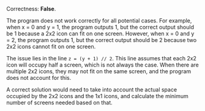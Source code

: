 Correctness: **False**.

The program does not work correctly for all potential cases. For example, when x = 0 and y = 1, the program outputs 1, but the correct output should be 1 because a 2x2 icon can fit on one screen. However, when x = 0 and y = 2, the program outputs 1, but the correct output should be 2 because two 2x2 icons cannot fit on one screen.

The issue lies in the line `z = (y + 1) // 2`. This line assumes that each 2x2 icon will occupy half a screen, which is not always the case. When there are multiple 2x2 icons, they may not fit on the same screen, and the program does not account for this.

A correct solution would need to take into account the actual space occupied by the 2x2 icons and the 1x1 icons, and calculate the minimum number of screens needed based on that.